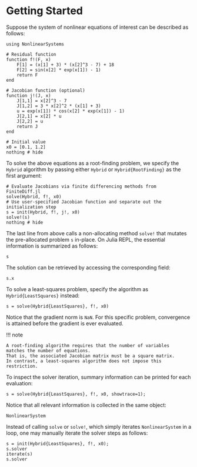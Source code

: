# Getting Started

Suppose the system of nonlinear equations of interest can be described as follows:

```@example getting-started
using NonlinearSystems

# Residual function
function f!(F, x)
    F[1] = (x[1] + 3) * (x[2]^3 - 7) + 18
    F[2] = sin(x[2] * exp(x[1]) - 1)
    return F
end

# Jacobian function (optional)
function j!(J, x)
    J[1,1] = x[2]^3 - 7
    J[1,2] = 3 * x[2]^2 * (x[1] + 3)
    u = exp(x[1]) * cos(x[2] * exp(x[1]) - 1)
    J[2,1] = x[2] * u
    J[2,2] = u
    return J
end

# Initial value
x0 = [0.1, 1.2]
nothing # hide
```

To solve the above equations as a root-finding problem,
we specify the `Hybrid` algorithm by passing either
`Hybrid` or `Hybrid{RootFinding}` as the first argument:

```@example getting-started
# Evaluate Jacobians via finite differencing methods from FiniteDiff.jl
solve(Hybrid, f!, x0)
# Use user-specified Jacobian function and separate out the initialization step
s = init(Hybrid, f!, j!, x0)
solve!(s)
nothing # hide
```

The last line from above calls a non-allocating method `solve!`
that mutates the pre-allocated problem `s` in-place.
On Julia REPL, the essential information is summarized as follows:

```@repl getting-started
s
```

The solution can be retrieved by accessing the corresponding field:

```@repl getting-started
s.x
```

To solve a least-squares problem, specify the algorithm as `Hybrid{LeastSquares}` instead:

```@repl getting-started
s = solve(Hybrid{LeastSquares}, f!, x0)
```

Notice that the gradient norm is `NaN`.
For this specific problem, convergence is attained
before the gradient is ever evaluated.

!!! note

    A root-finding algorithm requires that the number of variables
    matches the number of equations.
    That is, the associated Jacobian matrix must be a square matrix.
    In contrast, a least-squares algorithm does not impose this restriction.

To inspect the solver iteration, summary information can be printed for each evaluation:

```@repl getting-started
s = solve(Hybrid{LeastSquares}, f!, x0, showtrace=1);
```

Notice that all relevant information is collected in the same object:

```@docs
NonlinearSystem
```

Instead of calling `solve` or `solve!`,
which simply iterates `NonlinearSystem` in a loop,
one may manually iterate the solver steps as follows:

```@repl getting-started
s = init(Hybrid{LeastSquares}, f!, x0);
s.solver
iterate(s)
s.solver
```
